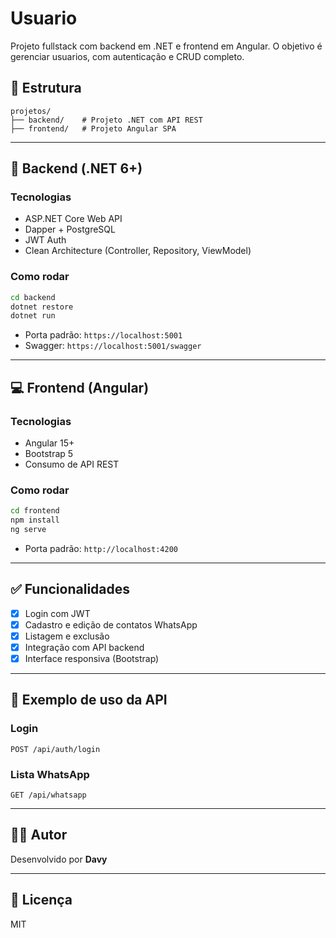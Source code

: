 # Usuario

Projeto fullstack com backend em .NET e frontend em Angular. O objetivo é gerenciar usuarios, com autenticação e CRUD completo.

## 🧱 Estrutura

```
projetos/
├── backend/    # Projeto .NET com API REST
├── frontend/   # Projeto Angular SPA
```

---

## 🔧 Backend (.NET 6+)

### Tecnologias
- ASP.NET Core Web API
- Dapper + PostgreSQL
- JWT Auth
- Clean Architecture (Controller, Repository, ViewModel)

### Como rodar

```bash
cd backend
dotnet restore
dotnet run
```

- Porta padrão: `https://localhost:5001`
- Swagger: `https://localhost:5001/swagger`

---

## 💻 Frontend (Angular)

### Tecnologias
- Angular 15+
- Bootstrap 5
- Consumo de API REST

### Como rodar

```bash
cd frontend
npm install
ng serve
```

- Porta padrão: `http://localhost:4200`

---

## ✅ Funcionalidades

- [x] Login com JWT
- [x] Cadastro e edição de contatos WhatsApp
- [x] Listagem e exclusão
- [x] Integração com API backend
- [x] Interface responsiva (Bootstrap)

---

## 📂 Exemplo de uso da API

### Login
`POST /api/auth/login`

### Lista WhatsApp
`GET /api/whatsapp`

---

## 👨‍💻 Autor

Desenvolvido por **Davy**

---

## 📝 Licença

MIT
